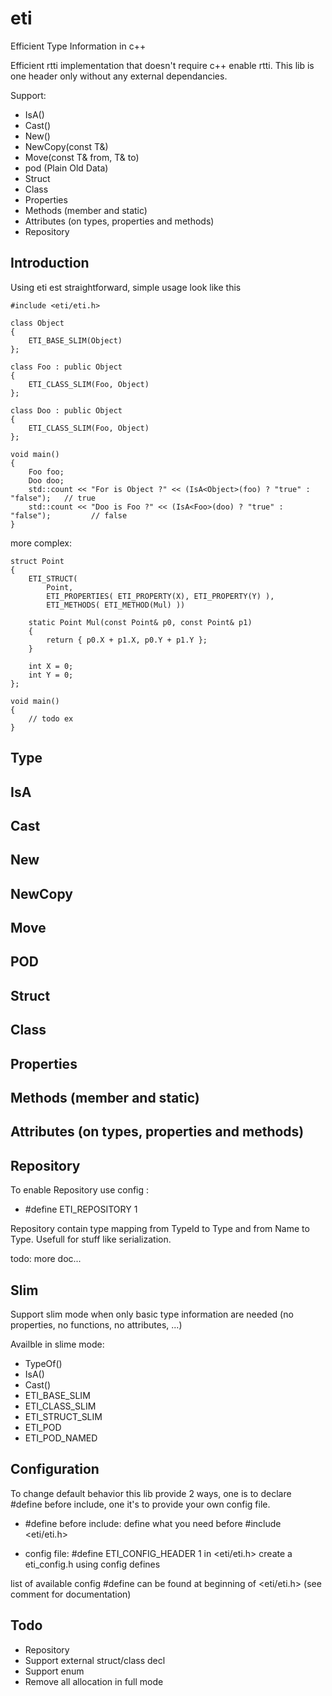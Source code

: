 # eti
Efficient Type Information in c++ 

Efficient rtti implementation that doesn't require c++ enable rtti. This lib is one header only without any external dependancies.

Support:
* IsA<T>()
* Cast<T>()
* New<T>()
* NewCopy<T>(const T&)
* Move<T>(const T& from, T& to)
* pod (Plain Old Data)
* Struct
* Class
* Properties
* Methods (member and static)
* Attributes (on types, properties and methods)
* Repository

## Introduction

Using eti est straightforward, simple usage look like this
```
#include <eti/eti.h>

class Object
{
    ETI_BASE_SLIM(Object)
};

class Foo : public Object
{
    ETI_CLASS_SLIM(Foo, Object)
};

class Doo : public Object
{
    ETI_CLASS_SLIM(Foo, Object)
};

void main()
{
    Foo foo;
    Doo doo;
    std::count << "For is Object ?" << (IsA<Object>(foo) ? "true" : "false");   // true
    std::count << "Doo is Foo ?" << (IsA<Foo>(doo) ? "true" : "false");         // false
}
```

more complex:

```
struct Point
{
    ETI_STRUCT(
        Point, 
        ETI_PROPERTIES( ETI_PROPERTY(X), ETI_PROPERTY(Y) ), 
        ETI_METHODS( ETI_METHOD(Mul) ))

    static Point Mul(const Point& p0, const Point& p1)
    {
        return { p0.X + p1.X, p0.Y + p1.Y };
    }

    int X = 0;
    int Y = 0;
};

void main()
{
    // todo ex
}
```

## Type
## IsA
## Cast
## New
## NewCopy
## Move
## POD
## Struct
## Class
## Properties
## Methods (member and static)
## Attributes (on types, properties and methods)
## Repository

To enable Repository use config : 
* #define ETI_REPOSITORY 1

Repository contain type mapping from TypeId to Type and from Name to Type. Usefull for stuff like serialization.

todo: more doc...

## Slim

Support slim mode when only basic type information are needed (no properties, no functions, no attributes, ...)

Availble in slime mode: 
* TypeOf<T>()
* IsA<T>()
* Cast<T>()
* ETI_BASE_SLIM
* ETI_CLASS_SLIM
* ETI_STRUCT_SLIM
* ETI_POD
* ETI_POD_NAMED

## Configuration

To change default behavior this lib provide 2 ways, one is to declare #define before include, one it's to provide your own config file.

* #define before include:
define what you need before #include <eti/eti.h>

* config file:
#define ETI_CONFIG_HEADER 1 in <eti/eti.h>
create a eti_config.h using config defines

list of available config #define can be found  at beginning of <eti/eti.h> (see comment for documentation)

## Todo

* Repository
* Support external struct/class decl
* Support enum
* Remove all allocation in full mode

